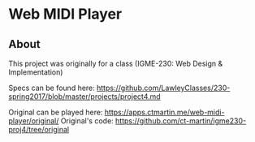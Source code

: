 # Web MIDI Player

## About

This project was originally for a class (IGME-230: Web Design & Implementation)

Specs can be found here: https://github.com/LawleyClasses/230-spring2017/blob/master/projects/project4.md

Original can be played here: https://apps.ctmartin.me/web-midi-player/original/
Original's code: https://github.com/ct-martin/igme230-proj4/tree/original
